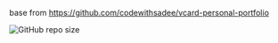 base from https://github.com/codewithsadee/vcard-personal-portfolio


![GitHub repo size](https://img.shields.io/github/repo-size/iamkredig/website)

